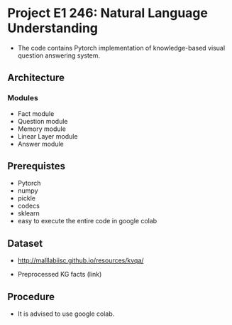 # Project E1 246: Natural Language Understanding
* The code contains Pytorch implementation of knowledge-based visual question answering system.
## Architecture
### Modules
* Fact module
* Question module
* Memory module
* Linear Layer module
* Answer module
## Prerequistes
* Pytorch
* numpy
* pickle
* codecs
* sklearn
* easy to execute the entire code in google colab

## Dataset
* http://malllabiisc.github.io/resources/kvqa/

* Preprocessed KG facts (link)
## Procedure
* It is advised to use google colab.<br/>
